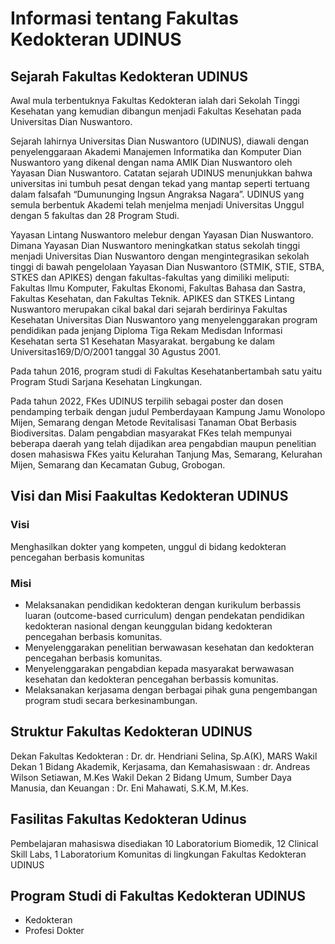 # Informasi tentang Fakultas Kedokteran UDINUS

## Sejarah Fakultas Kedokteran UDINUS

Awal mula terbentuknya Fakultas Kedokteran ialah dari Sekolah Tinggi Kesehatan yang kemudian dibangun menjadi Fakultas Kesehatan pada Universitas Dian Nuswantoro.

Sejarah lahirnya Universitas Dian Nuswantoro (UDINUS), diawali dengan penyelenggaraan Akademi Manajemen Informatika dan Komputer Dian Nuswantoro yang dikenal dengan nama AMIK Dian Nuswantoro oleh Yayasan Dian Nuswantoro. Catatan sejarah UDINUS menunjukkan bahwa universitas ini tumbuh pesat dengan tekad yang mantap seperti tertuang dalam falsafah “Dumununging Ingsun Angraksa Nagara”. UDINUS yang semula berbentuk Akademi telah menjelma menjadi Universitas Unggul dengan 5 fakultas dan 28 Program Studi.

Yayasan Lintang Nuswantoro melebur dengan Yayasan Dian Nuswantoro. Dimana Yayasan Dian Nuswantoro meningkatkan status sekolah tinggi menjadi Universitas Dian Nuswantoro dengan mengintegrasikan sekolah tinggi di bawah pengelolaan Yayasan Dian Nuswantoro (STMIK, STIE, STBA, STKES dan APIKES) dengan fakultas-fakultas yang dimiliki meliputi: Fakultas Ilmu Komputer, Fakultas Ekonomi, Fakultas Bahasa dan Sastra, Fakultas Kesehatan, dan Fakultas Teknik. APIKES dan STKES Lintang Nuswantoro merupakan cikal bakal dari sejarah berdirinya Fakultas Kesehatan Universitas Dian Nuswantoro yang menyelenggarakan program pendidikan pada jenjang Diploma Tiga Rekam Medisdan Informasi Kesehatan serta S1 Kesehatan Masyarakat. bergabung ke dalam Universitas169/D/O/2001 tanggal 30 Agustus 2001.

Pada tahun 2016, program studi di Fakultas Kesehatanbertambah satu yaitu Program Studi Sarjana Kesehatan Lingkungan.

Pada tahun 2022, FKes UDINUS terpilih sebagai poster dan dosen pendamping terbaik dengan judul Pemberdayaan Kampung Jamu Wonolopo Mijen, Semarang dengan Metode Revitalisasi Tanaman Obat Berbasis Biodiversitas. Dalam pengabdian masyarakat FKes telah mempunyai beberapa daerah yang telah dijadikan area pengabdian maupun penelitian dosen mahasiswa FKes yaitu Kelurahan Tanjung Mas, Semarang, Kelurahan Mijen, Semarang dan Kecamatan Gubug, Grobogan.

## Visi dan Misi Faakultas Kedokteran UDINUS

### Visi

Menghasilkan dokter yang kompeten, unggul di bidang kedokteran pencegahan berbasis komunitas

### Misi

- Melaksanakan pendidikan kedokteran dengan kurikulum berbassis luaran (outcome-based curriculum) dengan pendekatan pendidikan kedokteran nasional dengan keunggulan bidang kedokteran pencegahan berbasis komunitas.
- Menyelenggarakan penelitian berwawasan kesehatan dan kedokteran pencegahan berbasis komunitas.
- Menyelenggarakan pengabdian kepada masyarakat berwawasan kesehatan dan kedokteran pencegahan berbassis komunitas.
- Melaksanakan kerjasama dengan berbagai pihak guna pengembangan program studi secara berkesinambungan.

## Struktur Fakultas Kedokteran UDINUS

Dekan Fakultas Kedokteran : Dr. dr. Hendriani Selina, Sp.A(K), MARS
Wakil Dekan 1 Bidang Akademik, Kerjasama, dan Kemahasiswaan : dr. Andreas Wilson Setiawan, M.Kes
Wakil Dekan 2 Bidang Umum, Sumber Daya Manusia, dan Keuangan : Dr. Eni Mahawati, S.K.M, M.Kes.

## Fasilitas Fakultas Kedokteran Udinus

Pembelajaran mahasiswa disediakan 10 Laboratorium Biomedik, 12 Clinical Skill Labs, 1 Laboratorium Komunitas di lingkungan Fakultas Kedokteran UDINUS

## Program Studi di Fakultas Kedokteran UDINUS

- Kedokteran
- Profesi Dokter
